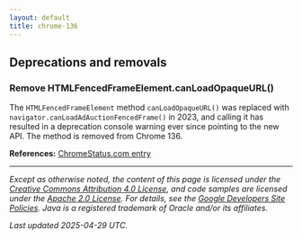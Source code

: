 ```yaml
---
layout: default
title: chrome-136
---
```


## Deprecations and removals

### Remove HTMLFencedFrameElement.canLoadOpaqueURL()

The `HTMLFencedFrameElement` method `canLoadOpaqueURL()` was replaced with `navigator.canLoadAdAuctionFencedFrame()` in 2023, and calling it has resulted in a deprecation console warning ever since pointing to the new API. The method is removed from Chrome 136.

**References:** [ChromeStatus.com entry](https://chromestatus.com/feature/5083847901667328)

---

*Except as otherwise noted, the content of this page is licensed under the [Creative Commons Attribution 4.0 License](https://creativecommons.org/licenses/by/4.0/), and code samples are licensed under the [Apache 2.0 License](https://www.apache.org/licenses/LICENSE-2.0). For details, see the [Google Developers Site Policies](https://developers.google.com/site-policies). Java is a registered trademark of Oracle and/or its affiliates.*

*Last updated 2025-04-29 UTC.*
